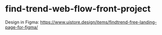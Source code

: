 # find-trend-web-flow-front-project

Design in Figma: <a href="https://www.uistore.design/items/findtrend-free-landing-page-for-figma/">https://www.uistore.design/items/findtrend-free-landing-page-for-figma/</a>
